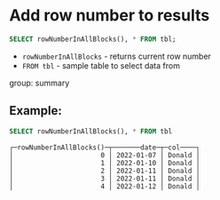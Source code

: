 # Add row number to results

```sql
SELECT rowNumberInAllBlocks(), * FROM tbl;
```

- `rowNumberInAllBlocks` - returns current row number
- `FROM tbl` - sample table to select data from

group: summary

## Example: 
```sql
SELECT rowNumberInAllBlocks(), * FROM tbl
```
```
┌─rowNumberInAllBlocks()─┬───────date─┬─col────┐
│                      0 │ 2022-01-07 │ Donald │
│                      1 │ 2022-01-10 │ Donald │
│                      2 │ 2022-01-11 │ Donald │
│                      3 │ 2022-01-11 │ Donald │
│                      4 │ 2022-01-12 │ Donald │

```

